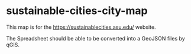 # sustainable-cities-city-map
This map is for the https://sustainablecities.asu.edu/ website.

The Spreadsheet should be able to be converted into a GeoJSON files by qGIS.
